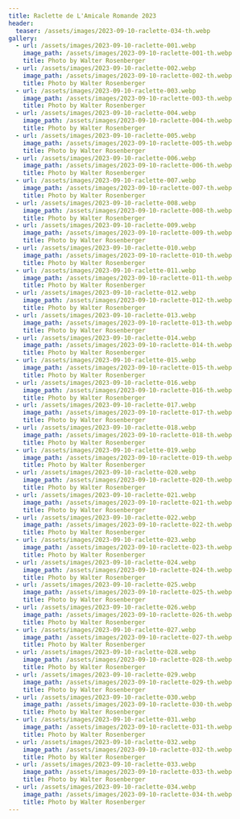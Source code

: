```yaml
---
title: Raclette de L'Amicale Romande 2023
header:
  teaser: /assets/images/2023-09-10-raclette-034-th.webp
gallery:
  - url: /assets/images/2023-09-10-raclette-001.webp
    image_path: /assets/images/2023-09-10-raclette-001-th.webp
    title: Photo by Walter Rosenberger
  - url: /assets/images/2023-09-10-raclette-002.webp
    image_path: /assets/images/2023-09-10-raclette-002-th.webp
    title: Photo by Walter Rosenberger
  - url: /assets/images/2023-09-10-raclette-003.webp
    image_path: /assets/images/2023-09-10-raclette-003-th.webp
    title: Photo by Walter Rosenberger
  - url: /assets/images/2023-09-10-raclette-004.webp
    image_path: /assets/images/2023-09-10-raclette-004-th.webp
    title: Photo by Walter Rosenberger
  - url: /assets/images/2023-09-10-raclette-005.webp
    image_path: /assets/images/2023-09-10-raclette-005-th.webp
    title: Photo by Walter Rosenberger
  - url: /assets/images/2023-09-10-raclette-006.webp
    image_path: /assets/images/2023-09-10-raclette-006-th.webp
    title: Photo by Walter Rosenberger
  - url: /assets/images/2023-09-10-raclette-007.webp
    image_path: /assets/images/2023-09-10-raclette-007-th.webp
    title: Photo by Walter Rosenberger
  - url: /assets/images/2023-09-10-raclette-008.webp
    image_path: /assets/images/2023-09-10-raclette-008-th.webp
    title: Photo by Walter Rosenberger
  - url: /assets/images/2023-09-10-raclette-009.webp
    image_path: /assets/images/2023-09-10-raclette-009-th.webp
    title: Photo by Walter Rosenberger
  - url: /assets/images/2023-09-10-raclette-010.webp
    image_path: /assets/images/2023-09-10-raclette-010-th.webp
    title: Photo by Walter Rosenberger
  - url: /assets/images/2023-09-10-raclette-011.webp
    image_path: /assets/images/2023-09-10-raclette-011-th.webp
    title: Photo by Walter Rosenberger
  - url: /assets/images/2023-09-10-raclette-012.webp
    image_path: /assets/images/2023-09-10-raclette-012-th.webp
    title: Photo by Walter Rosenberger
  - url: /assets/images/2023-09-10-raclette-013.webp
    image_path: /assets/images/2023-09-10-raclette-013-th.webp
    title: Photo by Walter Rosenberger
  - url: /assets/images/2023-09-10-raclette-014.webp
    image_path: /assets/images/2023-09-10-raclette-014-th.webp
    title: Photo by Walter Rosenberger
  - url: /assets/images/2023-09-10-raclette-015.webp
    image_path: /assets/images/2023-09-10-raclette-015-th.webp
    title: Photo by Walter Rosenberger
  - url: /assets/images/2023-09-10-raclette-016.webp
    image_path: /assets/images/2023-09-10-raclette-016-th.webp
    title: Photo by Walter Rosenberger
  - url: /assets/images/2023-09-10-raclette-017.webp
    image_path: /assets/images/2023-09-10-raclette-017-th.webp
    title: Photo by Walter Rosenberger
  - url: /assets/images/2023-09-10-raclette-018.webp
    image_path: /assets/images/2023-09-10-raclette-018-th.webp
    title: Photo by Walter Rosenberger
  - url: /assets/images/2023-09-10-raclette-019.webp
    image_path: /assets/images/2023-09-10-raclette-019-th.webp
    title: Photo by Walter Rosenberger
  - url: /assets/images/2023-09-10-raclette-020.webp
    image_path: /assets/images/2023-09-10-raclette-020-th.webp
    title: Photo by Walter Rosenberger
  - url: /assets/images/2023-09-10-raclette-021.webp
    image_path: /assets/images/2023-09-10-raclette-021-th.webp
    title: Photo by Walter Rosenberger
  - url: /assets/images/2023-09-10-raclette-022.webp
    image_path: /assets/images/2023-09-10-raclette-022-th.webp
    title: Photo by Walter Rosenberger
  - url: /assets/images/2023-09-10-raclette-023.webp
    image_path: /assets/images/2023-09-10-raclette-023-th.webp
    title: Photo by Walter Rosenberger
  - url: /assets/images/2023-09-10-raclette-024.webp
    image_path: /assets/images/2023-09-10-raclette-024-th.webp
    title: Photo by Walter Rosenberger
  - url: /assets/images/2023-09-10-raclette-025.webp
    image_path: /assets/images/2023-09-10-raclette-025-th.webp
    title: Photo by Walter Rosenberger
  - url: /assets/images/2023-09-10-raclette-026.webp
    image_path: /assets/images/2023-09-10-raclette-026-th.webp
    title: Photo by Walter Rosenberger
  - url: /assets/images/2023-09-10-raclette-027.webp
    image_path: /assets/images/2023-09-10-raclette-027-th.webp
    title: Photo by Walter Rosenberger
  - url: /assets/images/2023-09-10-raclette-028.webp
    image_path: /assets/images/2023-09-10-raclette-028-th.webp
    title: Photo by Walter Rosenberger
  - url: /assets/images/2023-09-10-raclette-029.webp
    image_path: /assets/images/2023-09-10-raclette-029-th.webp
    title: Photo by Walter Rosenberger
  - url: /assets/images/2023-09-10-raclette-030.webp
    image_path: /assets/images/2023-09-10-raclette-030-th.webp
    title: Photo by Walter Rosenberger
  - url: /assets/images/2023-09-10-raclette-031.webp
    image_path: /assets/images/2023-09-10-raclette-031-th.webp
    title: Photo by Walter Rosenberger
  - url: /assets/images/2023-09-10-raclette-032.webp
    image_path: /assets/images/2023-09-10-raclette-032-th.webp
    title: Photo by Walter Rosenberger
  - url: /assets/images/2023-09-10-raclette-033.webp
    image_path: /assets/images/2023-09-10-raclette-033-th.webp
    title: Photo by Walter Rosenberger
  - url: /assets/images/2023-09-10-raclette-034.webp
    image_path: /assets/images/2023-09-10-raclette-034-th.webp
    title: Photo by Walter Rosenberger
---
```

